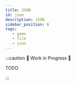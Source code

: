 ```yaml
---
title: JSON
id: json
description: JSON
sidebar_position: 6
tags:
   - gems
   - file
   - json
---
```


:::caution 🚧 Work in Progress 🚧

TODO

:::
